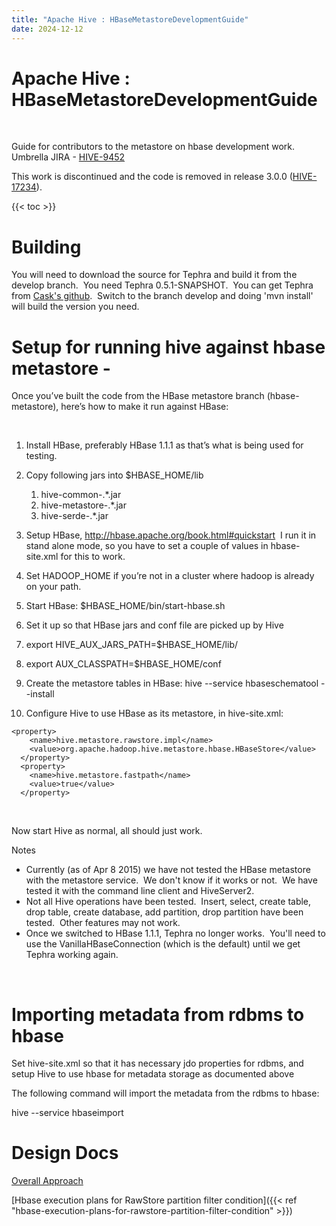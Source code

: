 ```yaml
---
title: "Apache Hive : HBaseMetastoreDevelopmentGuide"
date: 2024-12-12
---
```


# Apache Hive : HBaseMetastoreDevelopmentGuide

 

Guide for contributors to the metastore on hbase development work. Umbrella JIRA - [HIVE-9452](https://issues.apache.org/jira/browse/HIVE-9452)

This work is discontinued and the code is removed in release 3.0.0 ([HIVE-17234](https://issues.apache.org/jira/browse/HIVE-17234)).

{{< toc >}}

# Building

You will need to download the source for Tephra and build it from the develop branch.  You need Tephra 0.5.1-SNAPSHOT.  You can get Tephra from [Cask's github](https://github.com/caskdata/tephra).  Switch to the branch develop and doing 'mvn install' will build the version you need.

# Setup for running hive against hbase metastore -

Once you’ve built the code from the HBase metastore branch (hbase-metastore), here’s how to make it run against HBase:

 

1. Install HBase, preferably HBase 1.1.1 as that’s what is being used for testing.
2. Copy following jars into $HBASE_HOME/lib
	1. hive-common-.*.jar
	2. hive-metastore-.*.jar
	3. hive-serde-.*.jar
3. Setup HBase, <http://hbase.apache.org/book.html#quickstart>  I run it in stand alone mode, so you have to set a couple of values in hbase-site.xml for this to work.
4. Set HADOOP_HOME if you’re not in a cluster where hadoop is already on your path.
5. Start HBase: $HBASE_HOME/bin/start-hbase.sh
6. Set it up so that HBase jars and conf file are picked up by Hive
1. export HIVE_AUX_JARS_PATH=$HBASE_HOME/lib/
2. export AUX_CLASSPATH=$HBASE_HOME/conf

8. Create the metastore tables in HBase: hive --service hbaseschematool --install
9. Configure Hive to use HBase as its metastore, in hive-site.xml:

```
<property>
    <name>hive.metastore.rawstore.impl</name>
    <value>org.apache.hadoop.hive.metastore.hbase.HBaseStore</value>
  </property>
  <property>
    <name>hive.metastore.fastpath</name>
    <value>true</value>
  </property>
```

 

Now start Hive as normal, all should just work.

Notes

* Currently (as of Apr 8 2015) we have not tested the HBase metastore with the metastore service.  We don't know if it works or not.  We have tested it with the command line client and HiveServer2.
* Not all Hive operations have been tested.  Insert, select, create table, drop table, create database, add partition, drop partition have been tested.  Other features may not work.
* Once we switched to HBase 1.1.1, Tephra no longer works.  You'll need to use the VanillaHBaseConnection (which is the default) until we get Tephra working again.

 

# Importing metadata from rdbms to hbase

Set hive-site.xml so that it has necessary jdo properties for rdbms, and setup Hive to use hbase for metadata storage as documented above

The following command will import the metadata from the rdbms to hbase:

hive --service hbaseimport 

  

# Design Docs

[Overall Approach](https://issues.apache.org/jira/secure/attachment/12697601/HBaseMetastoreApproach.pdf)

[Hbase execution plans for RawStore partition filter condition]({{< ref "hbase-execution-plans-for-rawstore-partition-filter-condition" >}})

 

 

 

